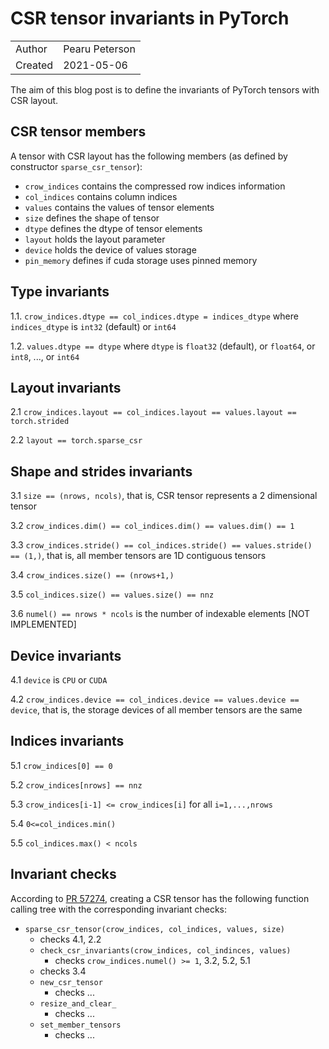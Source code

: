 # CSR tensor invariants in PyTorch

|            |                 |
| ---------- | --------------- |
| Author     | Pearu Peterson  |
| Created    | 2021-05-06      |

The aim of this blog post is to define the invariants of PyTorch tensors with CSR layout.

## CSR tensor members

A tensor with CSR layout has the following members (as defined by constructor `sparse_csr_tensor`):
- `crow_indices` contains the compressed row indices information
- `col_indices` contains column indices
- `values` contains the values of tensor elements
- `size` defines the shape of tensor
- `dtype` defines the dtype of tensor elements
- `layout` holds the layout parameter
- `device` holds the device of values storage
- `pin_memory` defines if cuda storage uses pinned memory

## Type invariants

1.1. `crow_indices.dtype == col_indices.dtype = indices_dtype` where `indices_dtype` is `int32` (default) or `int64`

1.2. `values.dtype == dtype` where `dtype` is `float32` (default), or `float64`, or `int8`, ..., or `int64`

## Layout invariants

2.1 `crow_indices.layout == col_indices.layout == values.layout == torch.strided`

2.2 `layout == torch.sparse_csr`

## Shape and strides invariants

3.1 `size == (nrows, ncols)`, that is, CSR tensor represents a 2 dimensional tensor

3.2 `crow_indices.dim() == col_indices.dim() == values.dim() == 1`

3.3 `crow_indices.stride() == col_indices.stride() == values.stride() == (1,)`, that is, all member tensors are 1D contiguous tensors

3.4 `crow_indices.size() == (nrows+1,)`

3.5 `col_indices.size() == values.size() == nnz`

3.6 `numel() == nrows * ncols` is the number of indexable elements [NOT IMPLEMENTED]

## Device invariants

4.1 `device` is `CPU` or `CUDA`

4.2 `crow_indices.device == col_indices.device == values.device == device`, that is, the storage devices of all member tensors are the same

## Indices invariants

5.1 `crow_indices[0] == 0`

5.2 `crow_indices[nrows] == nnz`

5.3 `crow_indices[i-1] <= crow_indices[i]` for all `i=1,...,nrows`

5.4 `0<=col_indices.min()`

5.5 `col_indices.max() < ncols`

## Invariant checks

According to [PR 57274](https://github.com/pytorch/pytorch/pull/57274), creating a CSR tensor has the following function calling tree with the corresponding invariant checks:

- `sparse_csr_tensor(crow_indices, col_indices, values, size)`
   - checks 4.1, 2.2
   - `check_csr_invariants(crow_indices, col_indinces, values)`
     - checks `crow_indices.numel() >= 1`, 3.2, 5.2, 5.1
   - checks 3.4
   - `new_csr_tensor`
     - checks ...
   - `resize_and_clear_`
     - checks ...
   - `set_member_tensors`
     - checks ...
    


